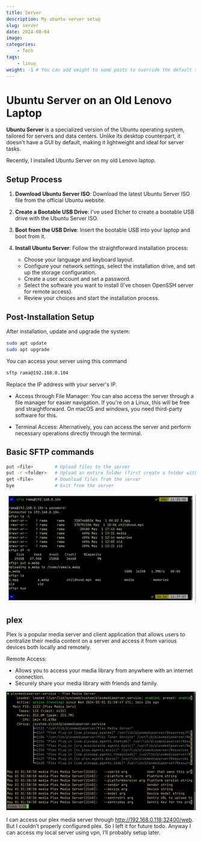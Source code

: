 ```yaml
---
title: Server 
description: My ubuntu server setup
slug: server
date: 2024-08-04
image: 
categories:
    - Tech
tags:
    - linux
weight: -1 # You can add weight to some posts to override the default sorting (date descending)
---
```

# Ubuntu Server on an Old Lenovo Laptop

**Ubuntu Server** is a specialized version of the Ubuntu operating system, tailored for servers and data centers. Unlike its desktop counterpart, it doesn't have a GUI by default, making it lightweight and ideal for server tasks.

Recently, I installed Ubuntu Server on my old Lenovo laptop.

## Setup Process

1. **Download Ubuntu Server ISO**: Download the latest Ubuntu Server ISO file from the official Ubuntu website.
   
2. **Create a Bootable USB Drive**: I've used Etcher to create a bootable USB drive with the Ubuntu Server ISO.
   
3. **Boot from the USB Drive**: Insert the bootable USB into your laptop and boot from it.
   
4. **Install Ubuntu Server**: Follow the straightforward installation process:
   - Choose your language and keyboard layout.
   - Configure your network settings, select the installation drive, and set up the storage configuration.
   - Create a user account and set a password.
   - Select the software you want to install (I've chosen OpenSSH server for remote access).
   - Review your choices and start the installation process.

## Post-Installation Setup

After installation, update and upgrade the system:

```bash
sudo apt update
sudo apt upgrade
```
You can access your server using this command
```bash
sftp rama@192.168.0.104 
```
Replace the IP address with your server's IP.

* Access through File Manager: You can also access the server through a file manager for easier navigation. If you're on a Linux, this will be free and straightforward. On macOS and windows, you need third-party software for this.

* Terminal Access: Alternatively, you can access the server and perform necessary operations directly through the terminal.


## Basic SFTP commands

```bash
put <file>        # Upload files to the server
put -r <folder>   # Upload an entire folder (first create a folder with the same name on the server)
get <file>        # Download files from the server
bye               # Exit from the server
```
![sftp](sftp.webp "sftp") 


## plex
Plex is a popular media server and client application that allows users to centralize their media content on a server and access it from various devices both locally and remotely.

Remote Access:
* Allows you to access your media library from anywhere with an internet connection.
* Securely share your media library with friends and family.

![plex](plex.webp "plex") 

I can access our plex media server through http://192.168.0.118:32400/web.
But I couldn’t properly configured plex. So I left it for future todo.
Anyway I can access my local server using vpn, I’ll probably setup later.


